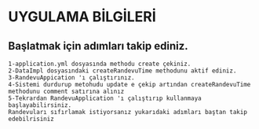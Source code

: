 # UYGULAMA BİLGİLERİ
## Başlatmak için adımları takip ediniz.
    1-application.yml dosyasında methodu create çekiniz.
    2-DataImpl dosyasındaki createRandevuTime methodunu aktif ediniz.
    3-RandevuAppication 'ı çalıştırınız.
    4-Sistemi durdurup metohudu update e çekip artından createRandevuTime methodunu comment satırına alınız
    5-Tekrardan RandevuApplication 'ı çalıştırıp kullanmaya başlayabilirsiniz.
    Randevuları sıfırlamak istiyorsanız yukarıdaki adımları baştan takip edebilrisiniz